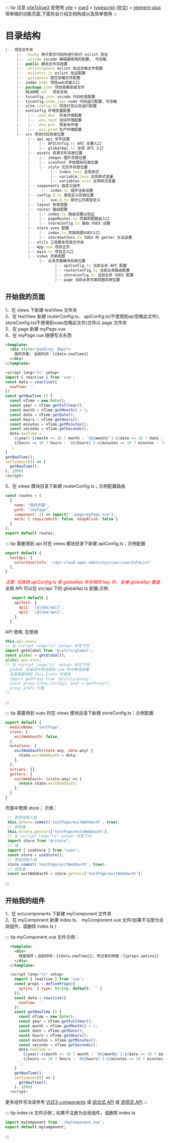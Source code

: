 ::: tip 注意
  [viteTsVue3](https://github.com/zech126/viteTsVue3) 是使用 
  [vite](https://cn.vitejs.dev/config/#clearscreen) + 
  [vue3](https://staging-cn.vuejs.org/) + 
  [typescript](https://www.typescriptlang.org/)
  [(中文)](http://www.patrickzhong.com/TypeScript/) + 
  [element-plus](https://element-plus.org/zh-CN/component/button.html) 
  简单做的功能页面,下面将会介绍文档构成以及简单使用
:::

# 目录结构
```js
|-- 项目文件夹
     |-- .husky 用于提交代码时进行执行 eslint 验证
     |-- .vscode vscode 编辑器使用的配置， 可忽略
     |-- public 静态文件存放置
     |-- .eslintignore eslint 验证忽略文件配置
     |-- .eslintrc.js eslint 验证配置
     |-- .gitignore 提交忽略文件配置
     |-- index.html 项目web页面入口
     |-- package.json 项目依赖安装文件
     |-- README.md   项目文档
     |-- tsconfig.json vscode 代码检查配置
     |-- tsconfig.node.json node 代码运行配置，可忽略
     |-- vite.config.ts 项目打包以及运行配置
     |-- evnConfig 环境变量配置
     |    |-- .env.dev  开发环境配置
     |    |-- .env.test 测试环境配置
     |    |-- .env.pre  预发布环境
     |    |-- .env.prod 生产环境配置
     |-- src 项目代码存放位置
          |-- api api 文件设置
          |    |-- APIConfig.ts API 主要入口
          |    |-- globalApi.ts 全局 API 入口
          |-- assets 资源文件存放位置
          |    |-- images 图片存放位置
          |    |-- iconFont 字体图标存放位置
          |    |-- style 式文件存放位置
          |         |-- index.less 全局样式
          |         |-- variable.less 全局样式变量
          |         |-- variables.scss 全局样式变量
          |-- components 自定义组件
          |     |-- index.ts 组件注册设置
          |-- config.d.ts 类型定义存放位置
          |     |-- vue.d.ts 部分公共类型定义
          |-- layout 布局视图
          |-- router 路由配置
          |    |-- index.ts 路由设置以验证
          |    |-- pageRouter.ts 页面视图路由入口
          |    |-- storeConfig.ts 路由 VUEX 设置
          |-- store vuex 配置
          |    |-- index.ts 页面视图VUEX入口
          |    |-- storeGetters.ts VUEX 的 getter 方法设置
          |-- utils 工具脚本存放文件夹
          |-- App.vue 项目主页
          |-- main.ts 项目主入口
          |-- views 页面视图
               |-- 业务页面模块存放位置
                      |-- apiConfig.ts 当前业务 API 配置
                      |-- routerConfig.ts 当前业务路由配置
                      |-- storeConfig.ts 当前业务 VUEX 配置
                      |-- page 当前业务页面视图存放位置
```
## 开始我的页面
1、在 views 下新建 testView 文件夹   
2、在 testView 新建 routerConfig.ts、 apiConfig.ts(不使用到api忽略此文件)、 storeConfig.ts(不使用到vuex忽略此文件)文件以 page 文件夹   
3、在 page 新建 myPage.vue   
4、在 myPage.vue 随便写点东西   
```html
<template>
  <div style="padding: 60px">
    我的页面; 当前时间：{{data.nowTime}}
  </div>
</template>
```
```js
<script lang="ts" setup>
import { reactive } from 'vue';
const data = reactive({
  nowTime: ''
})
const getNowTime () {
  const nTime = new Date();
  const year = nTime.getFullYear();
  const month = nTime.getMonth() + 1;
  const date = nTime.getDate();
  const hours = nTime.getHours();
  const minutes = nTime.getMinutes();
  const seconds = nTime.getSeconds();
  data.nowTime = `
    ${year}-${month >= 10 ? month : `0${month}`}-${date >= 10 ? date : `0${date}`} 
    ${hours >= 10 ? hours : `0${hours}`}:${minutes >= 10 ? minutes : `0${minutes}`}:${seconds >= 10 ? seconds : `0${seconds}`}
  `;
}
getNowTime();
setTimeout(() => {
  getNowTime();
}, 1000)
<script>
```
5、在 views 模块目录下新建 routerConfig.ts；示例配置路由
```js
const routes = [
  {
    name: "我的页面",
    path: "/myPage",
    component: () => import("./page/myPage.vue"),
    meta: { requireAuth: false, keepAlive: false }
  }
];
export default routes;
```
::: tip 需要用到 api 时在 views 模块目录下新建 apiConfig.ts；示例配置
  ```js
  export default {
    testApi: {
      selectUserInfo: '/dyt-cloud-upms-admin/sys/user/userInfoList'
    },
  }
  ```
  *<font color=#FF0000>注意: 当其他 apiConfig.ts 和 globalApi 存在相同 key 时，会被 globalApi 覆盖</font>*   
  全局 API 可以在 src/api 下的 globalApi.ts 配置;示例
  ```js
     export default {
      apiTest: {
        api1: '/globa/api1',
        api2: '/globa/api2',
      },
    }
  ```
  API 使用, 在使用 
  ```js
  this.api.xxxx;
  // 在 <script lang="ts" setup> 标签下时
  import getGlobal from '@/utils/global';
  const global = getGlobal();
  global.api.xxxx;
  /* 在 <script lang="ts" setup> 标签下时; 
    global 会返回所有挂载到 vue 的对象或变量
    还是需要用到 this.$refs 可使用 
    import getProxy from '@/utils/proxy';
    const proxy:{[key:string]: any} = getProxy();
    proxy.$refs 代替
  */
```

:::

::: tip 需要用到 vuex 时在 views 模块目录下新建 storeConfig.ts；示例配置
  ```js
  export default {
    moduleName: "testPage",
    state: {
      exitWebOauth: false,
    },
    mutations: {
      exitWebOauth(state:any, data:any) {
        state.exitWebOauth = data;
      },
    },
    actions: {},
    getters: {
      exitWebOauth: (state:any) => {
        return state.exitWebOauth;
      },
    }
  }
  ```
  页面中使用 store； 示例：
   ```js
    // 更改或插入值
    this.$store.commit('testPage/exitWebOauth', true);
    // 获取值
    this.$store.getters['testPage/exitWebOauth'];
    // 在 <script lang="ts" setup> 标签下时
    import store from "@/store";
    // 或
    import { useStore } from "vuex";
    const store = useStore();
    // 更改或插入值
    store.commit('testPage/exitWebOauth', true);
    // 获取值
    const exitWebOauth = store.getters['testPage/exitWebOauth'];

  ```
  :::

## 开始我的组件
1、在 src\components 下新建 myComponent 文件夹   
2、在 myComponent 新建 index.ts、 myComponent.vue 文件(如果不注册为全局组件，请删除 index.ts )     

::: tip myComponent.vue 文件示例：
  ```html
    <template>
      <div>
        我是组件；当前时间：{{data.nowTime}}; 传过来的参数：{{props.optins}}
      </div>
    </template>
  ```
  
  ```js
    <script lang="ts" setup>
      import { reactive } from 'vue';
      const props = defineProps({
        optins: { type: String, default: '' }
      });
      const data = reactive({
        nowTime: ''
      })
      const getNowTime () {
        const nTime = new Date();
        const year = nTime.getFullYear();
        const month = nTime.getMonth() + 1;
        const date = nTime.getDate();
        const hours = nTime.getHours();
        const minutes = nTime.getMinutes();
        const seconds = nTime.getSeconds();
        data.nowTime = `
          ${year}-${month >= 10 ? month : `0${month}`}-${date >= 10 ? date : `0${date}`} 
          ${hours >= 10 ? hours : `0${hours}`}:${minutes >= 10 ? minutes : `0${minutes}`}:${seconds >= 10 ? seconds : `0${seconds}`}
        `;
      }
      getNowTime();
      setTimeout(() => {
        getNowTime();
      }, 1000)
    <script>
  ```
  更多组件写法请参考 [VUE3-components](https://staging-cn.vuejs.org/guide/essentials/component-basics.html)
  或 [组合式 API](https://staging-cn.vuejs.org/guide/typescript/composition-api.html)
  或 [选项式 API](https://staging-cn.vuejs.org/guide/typescript/options-api.html)
:::

::: tip index.ts 文件示例；如果不注册为全局组件，请删除 index.ts
  ```js
  import myComponent from './myComponent.vue';
  export default myComponent;
  ```
:::


